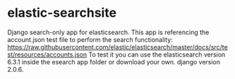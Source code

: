 # elastic-searchsite
 Django search-only app for elasticsearch.
 This app is referencing the account.json test file to perform the search functionality: 
 https://raw.githubusercontent.com/elastic/elasticsearch/master/docs/src/test/resources/accounts.json 
 To test it you can use the elasticsearch version 6.3.1 inside the esearch app folder or download your own.
 django version 2.0.6.
 
 
